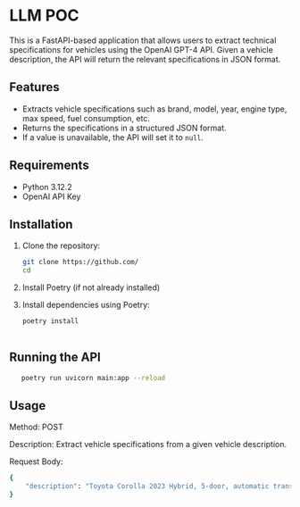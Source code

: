 # LLM POC

This is a FastAPI-based application that allows users to extract technical specifications for vehicles using the OpenAI GPT-4 API. Given a vehicle description, the API will return the relevant specifications in JSON format.

## Features

- Extracts vehicle specifications such as brand, model, year, engine type, max speed, fuel consumption, etc.
- Returns the specifications in a structured JSON format.
- If a value is unavailable, the API will set it to `null`.

## Requirements

- Python 3.12.2
- OpenAI API Key

## Installation

1. Clone the repository:
   ```bash
   git clone https://github.com/
   cd 
   
2. Install Poetry (if not already installed)

3. Install dependencies using Poetry:
   ```bash
   poetry install
 
## Running the API
```bash
   poetry run uvicorn main:app --reload
   ```
## Usage
Method: POST

Description: Extract vehicle specifications from a given vehicle description.

Request Body:

```bash
{
    "description": "Toyota Corolla 2023 Hybrid, 5-door, automatic transmission, Euro 6, max speed 180 km/h, price 25,000 euros."
}
```

